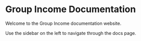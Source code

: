 # Group Income Documentation

Welcome to the Group Income documentation website.

Use the sidebar on the left to navigate through the docs page.
